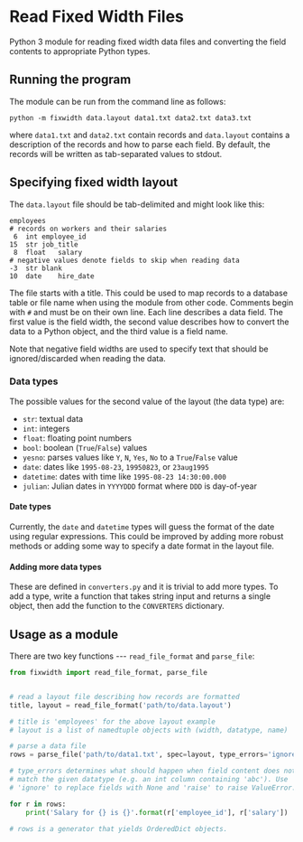 Read Fixed Width Files
======================

Python 3 module for reading fixed width data files and converting the field
contents to appropriate Python types.


## Running the program

The module can be run from the command line as follows:

    python -m fixwidth data.layout data1.txt data2.txt data3.txt

where `data1.txt` and `data2.txt` contain records and `data.layout` contains
a description of the records and how to parse each field. By default, the
records will be written as tab-separated values to stdout.


## Specifying fixed width layout

The `data.layout` file should be tab-delimited and might look like this:

    employees
    # records on workers and their salaries
     6	int	employee_id
    15	str	job_title
     8	float	salary
    # negative values denote fields to skip when reading data
    -3	str	blank
    10	date	hire_date

The file starts with a title. This could be used to map records to a database
table or file name when using the module from other code. Comments begin with
`#` and must be on their own line. Each line describes a data field. The
first value is the field width, the second value describes how to convert the
data to a Python object, and the third value is a field name.

Note that negative field widths are used to specify text that should be
ignored/discarded when reading the data.

### Data types

The possible values for the second value of the layout (the data type) are:

* `str`: textual data
* `int`: integers
* `float`: floating point numbers
* `bool`: boolean (`True`/`False`) values
* `yesno`: parses values like `Y`, `N`, `Yes`, `No` to a `True`/`False` value
* `date`: dates like `1995-08-23`, `19950823`, or `23aug1995`
* `datetime`: dates with time like `1995-08-23 14:30:00.000`
* `julian`: Julian dates in `YYYYDDD` format where `DDD` is day-of-year

#### Date types

Currently, the `date` and `datetime` types will guess the format of the
date using regular expressions. This could be improved by adding more robust
methods or adding some way to specify a date format in the layout file.

#### Adding more data types

These are defined in `converters.py` and it is trivial to add more types.
To add a type, write a function that takes string input and returns a
single object, then add the function to the `CONVERTERS` dictionary.


##  Usage as a module

There are two key functions --- `read_file_format` and `parse_file`:

```python
from fixwidth import read_file_format, parse_file


# read a layout file describing how records are formatted
title, layout = read_file_format('path/to/data.layout')

# title is 'employees' for the above layout example
# layout is a list of namedtuple objects with (width, datatype, name)

# parse a data file
rows = parse_file('path/to/data1.txt', spec=layout, type_errors='ignore')

# type_errors determines what should happen when field content does not
# match the given datatype (e.g. an int column containing 'abc'). Use
# 'ignore' to replace fields with None and 'raise' to raise ValueError.

for r in rows:
    print('Salary for {} is {}'.format(r['employee_id'], r['salary'])

# rows is a generator that yields OrderedDict objects.
```

<!-- vim: tabstop=10 -->
